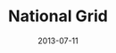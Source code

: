 ---
date: 2013-07-11
title: National Grid
categories: bronze
logo: nationalgrid-e1285333743187.gif
www: http://www.nationalgridus.com/‎
---